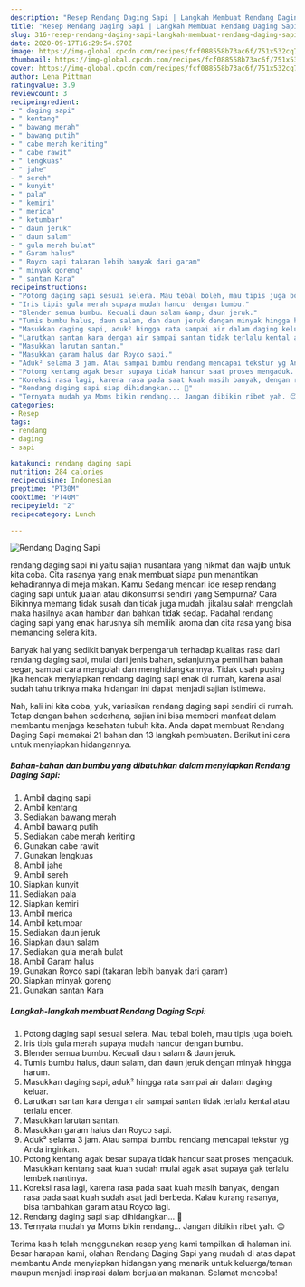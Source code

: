 ```yaml
---
description: "Resep Rendang Daging Sapi | Langkah Membuat Rendang Daging Sapi Yang Enak Banget"
title: "Resep Rendang Daging Sapi | Langkah Membuat Rendang Daging Sapi Yang Enak Banget"
slug: 316-resep-rendang-daging-sapi-langkah-membuat-rendang-daging-sapi-yang-enak-banget
date: 2020-09-17T16:29:54.970Z
image: https://img-global.cpcdn.com/recipes/fcf088558b73ac6f/751x532cq70/rendang-daging-sapi-foto-resep-utama.jpg
thumbnail: https://img-global.cpcdn.com/recipes/fcf088558b73ac6f/751x532cq70/rendang-daging-sapi-foto-resep-utama.jpg
cover: https://img-global.cpcdn.com/recipes/fcf088558b73ac6f/751x532cq70/rendang-daging-sapi-foto-resep-utama.jpg
author: Lena Pittman
ratingvalue: 3.9
reviewcount: 3
recipeingredient:
- " daging sapi"
- " kentang"
- " bawang merah"
- " bawang putih"
- " cabe merah keriting"
- " cabe rawit"
- " lengkuas"
- " jahe"
- " sereh"
- " kunyit"
- " pala"
- " kemiri"
- " merica"
- " ketumbar"
- " daun jeruk"
- " daun salam"
- " gula merah bulat"
- " Garam halus"
- " Royco sapi takaran lebih banyak dari garam"
- " minyak goreng"
- " santan Kara"
recipeinstructions:
- "Potong daging sapi sesuai selera. Mau tebal boleh, mau tipis juga boleh."
- "Iris tipis gula merah supaya mudah hancur dengan bumbu."
- "Blender semua bumbu. Kecuali daun salam &amp; daun jeruk."
- "Tumis bumbu halus, daun salam, dan daun jeruk dengan minyak hingga harum."
- "Masukkan daging sapi, aduk² hingga rata sampai air dalam daging keluar."
- "Larutkan santan kara dengan air sampai santan tidak terlalu kental atau terlalu encer."
- "Masukkan larutan santan."
- "Masukkan garam halus dan Royco sapi."
- "Aduk² selama 3 jam. Atau sampai bumbu rendang mencapai tekstur yg Anda inginkan."
- "Potong kentang agak besar supaya tidak hancur saat proses mengaduk. Masukkan kentang saat kuah sudah mulai agak asat supaya gak terlalu lembek nantinya."
- "Koreksi rasa lagi, karena rasa pada saat kuah masih banyak, dengan rasa pada saat kuah sudah asat jadi berbeda. Kalau kurang rasanya, bisa tambahkan garam atau Royco lagi."
- "Rendang daging sapi siap dihidangkan... 🤗"
- "Ternyata mudah ya Moms bikin rendang... Jangan dibikin ribet yah. 😊"
categories:
- Resep
tags:
- rendang
- daging
- sapi

katakunci: rendang daging sapi 
nutrition: 284 calories
recipecuisine: Indonesian
preptime: "PT30M"
cooktime: "PT40M"
recipeyield: "2"
recipecategory: Lunch

---
```



![Rendang Daging Sapi](https://img-global.cpcdn.com/recipes/fcf088558b73ac6f/751x532cq70/rendang-daging-sapi-foto-resep-utama.jpg)


rendang daging sapi ini yaitu sajian nusantara yang nikmat dan wajib untuk kita coba. Cita rasanya yang enak membuat siapa pun menantikan kehadirannya di meja makan.
Kamu Sedang mencari ide resep rendang daging sapi untuk jualan atau dikonsumsi sendiri yang Sempurna? Cara Bikinnya memang tidak susah dan tidak juga mudah. jikalau salah mengolah maka hasilnya akan hambar dan bahkan tidak sedap. Padahal rendang daging sapi yang enak harusnya sih memiliki aroma dan cita rasa yang bisa memancing selera kita.

Banyak hal yang sedikit banyak berpengaruh terhadap kualitas rasa dari rendang daging sapi, mulai dari jenis bahan, selanjutnya pemilihan bahan segar, sampai cara mengolah dan menghidangkannya. Tidak usah pusing jika hendak menyiapkan rendang daging sapi enak di rumah, karena asal sudah tahu triknya maka hidangan ini dapat menjadi sajian istimewa.




Nah, kali ini kita coba, yuk, variasikan rendang daging sapi sendiri di rumah. Tetap dengan bahan sederhana, sajian ini bisa memberi manfaat dalam membantu menjaga kesehatan tubuh kita. Anda dapat membuat Rendang Daging Sapi memakai 21 bahan dan 13 langkah pembuatan. Berikut ini cara untuk menyiapkan hidangannya.

<!--inarticleads1-->

##### Bahan-bahan dan bumbu yang dibutuhkan dalam menyiapkan Rendang Daging Sapi:

1. Ambil  daging sapi
1. Ambil  kentang
1. Sediakan  bawang merah
1. Ambil  bawang putih
1. Sediakan  cabe merah keriting
1. Gunakan  cabe rawit
1. Gunakan  lengkuas
1. Ambil  jahe
1. Ambil  sereh
1. Siapkan  kunyit
1. Sediakan  pala
1. Siapkan  kemiri
1. Ambil  merica
1. Ambil  ketumbar
1. Sediakan  daun jeruk
1. Siapkan  daun salam
1. Sediakan  gula merah bulat
1. Ambil  Garam halus
1. Gunakan  Royco sapi (takaran lebih banyak dari garam)
1. Siapkan  minyak goreng
1. Gunakan  santan Kara




<!--inarticleads2-->

##### Langkah-langkah membuat Rendang Daging Sapi:

1. Potong daging sapi sesuai selera. Mau tebal boleh, mau tipis juga boleh.
1. Iris tipis gula merah supaya mudah hancur dengan bumbu.
1. Blender semua bumbu. Kecuali daun salam &amp; daun jeruk.
1. Tumis bumbu halus, daun salam, dan daun jeruk dengan minyak hingga harum.
1. Masukkan daging sapi, aduk² hingga rata sampai air dalam daging keluar.
1. Larutkan santan kara dengan air sampai santan tidak terlalu kental atau terlalu encer.
1. Masukkan larutan santan.
1. Masukkan garam halus dan Royco sapi.
1. Aduk² selama 3 jam. Atau sampai bumbu rendang mencapai tekstur yg Anda inginkan.
1. Potong kentang agak besar supaya tidak hancur saat proses mengaduk. Masukkan kentang saat kuah sudah mulai agak asat supaya gak terlalu lembek nantinya.
1. Koreksi rasa lagi, karena rasa pada saat kuah masih banyak, dengan rasa pada saat kuah sudah asat jadi berbeda. Kalau kurang rasanya, bisa tambahkan garam atau Royco lagi.
1. Rendang daging sapi siap dihidangkan... 🤗
1. Ternyata mudah ya Moms bikin rendang... Jangan dibikin ribet yah. 😊




Terima kasih telah menggunakan resep yang kami tampilkan di halaman ini. Besar harapan kami, olahan Rendang Daging Sapi yang mudah di atas dapat membantu Anda menyiapkan hidangan yang menarik untuk keluarga/teman maupun menjadi inspirasi dalam berjualan makanan. Selamat mencoba!
